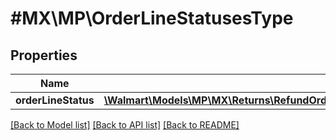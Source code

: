 # #MX\MP\OrderLineStatusesType

## Properties

Name | Type | Description | Notes
------------ | ------------- | ------------- | -------------
**orderLineStatus** | [**\Walmart\Models\MP\MX\Returns\RefundOrderLinesRequestOrderRefundOrderLinesOrderLineInnerOrderLineStatusesOrderLineStatus**](RefundOrderLinesRequestOrderRefundOrderLinesOrderLineInnerOrderLineStatusesOrderLineStatus.md) |  |


[[Back to Model list]](../) [[Back to API list]](../../Api/MX/MP) [[Back to README]](../../README.md)
